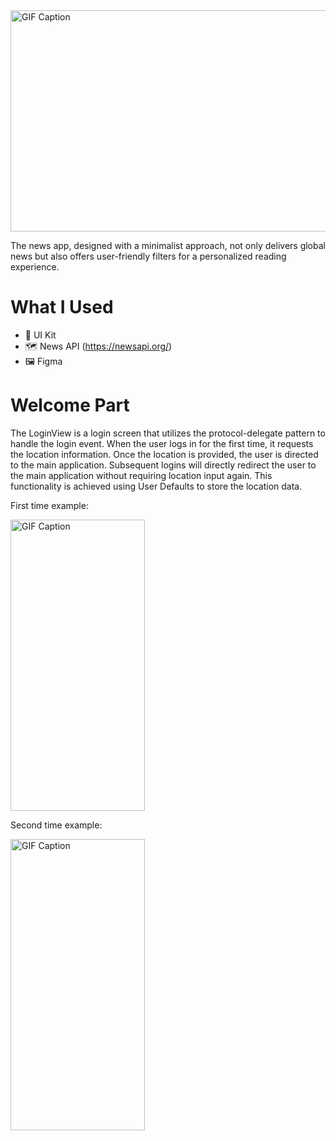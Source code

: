 <img src="https://github.com/YusuFKaan48/News/assets/111217286/0aa5dbaa-d78b-4865-9c52-82d30438f26a" alt="GIF Caption" width="1024" height="354">

The news app, designed with a minimalist approach, not only delivers global news but also offers user-friendly filters for a personalized reading experience.


# What I Used
* 🔨 UI Kit
* 🗺️ News API (https://newsapi.org/)
* 🖼️ Figma


# Welcome Part

The LoginView is a login screen that utilizes the protocol-delegate pattern to handle the login event. When the user logs in for the first time, it requests the location information. Once the location is provided, the user is directed to the main application. Subsequent logins will directly redirect the user to the main application without requiring location input again. This functionality is achieved using User Defaults to store the location data.

First time example:

<img src="https://github.com/YusuFKaan48/News/assets/111217286/0c9101d5-f37a-4093-85c4-429b8309e971" alt="GIF Caption" width="215" height="466">

Second time example:

<img src="https://github.com/YusuFKaan48/PixelWeather/assets/111217286/91bf8704-86b9-40a4-9cd5-d4585db8fd28" alt="GIF Caption" width="215" height="466">
